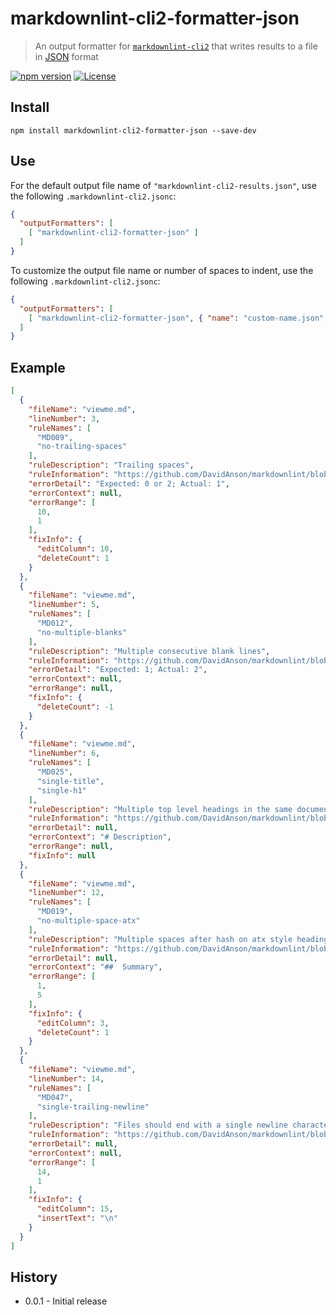 # markdownlint-cli2-formatter-json

> An output formatter for [`markdownlint-cli2`][markdownlint-cli2] that writes
> results to a file in [JSON][json] format

[![npm version][npm-image]][npm-url]
[![License][license-image]][license-url]

## Install

```shell
npm install markdownlint-cli2-formatter-json --save-dev
```

## Use

For the default output file name of `"markdownlint-cli2-results.json"`, use
the following `.markdownlint-cli2.jsonc`:

```json
{
  "outputFormatters": [
    [ "markdownlint-cli2-formatter-json" ]
  ]
}
```

To customize the output file name or number of spaces to indent, use the
following `.markdownlint-cli2.jsonc`:

```json
{
  "outputFormatters": [
    [ "markdownlint-cli2-formatter-json", { "name": "custom-name.json", "spaces": 1 } ]
  ]
}
```

## Example

```json
[
  {
    "fileName": "viewme.md",
    "lineNumber": 3,
    "ruleNames": [
      "MD009",
      "no-trailing-spaces"
    ],
    "ruleDescription": "Trailing spaces",
    "ruleInformation": "https://github.com/DavidAnson/markdownlint/blob/v0.20.4/doc/Rules.md#md009",
    "errorDetail": "Expected: 0 or 2; Actual: 1",
    "errorContext": null,
    "errorRange": [
      10,
      1
    ],
    "fixInfo": {
      "editColumn": 10,
      "deleteCount": 1
    }
  },
  {
    "fileName": "viewme.md",
    "lineNumber": 5,
    "ruleNames": [
      "MD012",
      "no-multiple-blanks"
    ],
    "ruleDescription": "Multiple consecutive blank lines",
    "ruleInformation": "https://github.com/DavidAnson/markdownlint/blob/v0.20.4/doc/Rules.md#md012",
    "errorDetail": "Expected: 1; Actual: 2",
    "errorContext": null,
    "errorRange": null,
    "fixInfo": {
      "deleteCount": -1
    }
  },
  {
    "fileName": "viewme.md",
    "lineNumber": 6,
    "ruleNames": [
      "MD025",
      "single-title",
      "single-h1"
    ],
    "ruleDescription": "Multiple top level headings in the same document",
    "ruleInformation": "https://github.com/DavidAnson/markdownlint/blob/v0.20.4/doc/Rules.md#md025",
    "errorDetail": null,
    "errorContext": "# Description",
    "errorRange": null,
    "fixInfo": null
  },
  {
    "fileName": "viewme.md",
    "lineNumber": 12,
    "ruleNames": [
      "MD019",
      "no-multiple-space-atx"
    ],
    "ruleDescription": "Multiple spaces after hash on atx style heading",
    "ruleInformation": "https://github.com/DavidAnson/markdownlint/blob/v0.20.4/doc/Rules.md#md019",
    "errorDetail": null,
    "errorContext": "##  Summary",
    "errorRange": [
      1,
      5
    ],
    "fixInfo": {
      "editColumn": 3,
      "deleteCount": 1
    }
  },
  {
    "fileName": "viewme.md",
    "lineNumber": 14,
    "ruleNames": [
      "MD047",
      "single-trailing-newline"
    ],
    "ruleDescription": "Files should end with a single newline character",
    "ruleInformation": "https://github.com/DavidAnson/markdownlint/blob/v0.20.4/doc/Rules.md#md047",
    "errorDetail": null,
    "errorContext": null,
    "errorRange": [
      14,
      1
    ],
    "fixInfo": {
      "editColumn": 15,
      "insertText": "\n"
    }
  }
]
```

## History

- 0.0.1 - Initial release

<!-- markdownlint-disable line-length -->

[json]: https://wikipedia.org/wiki/JSON
[license-image]: https://img.shields.io/npm/l/markdownlint-cli2-formatter-json.svg
[license-url]: https://opensource.org/licenses/MIT
[markdownlint-cli2]: https://github.com/DavidAnson/markdownlint-cli2
[npm-image]: https://img.shields.io/npm/v/markdownlint-cli2-formatter-json.svg
[npm-url]: https://www.npmjs.com/package/markdownlint-cli2-formatter-json
